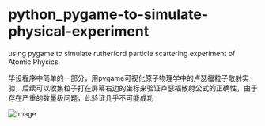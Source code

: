 # python_pygame-to-simulate-physical-experiment
using pygame to simulate rutherford particle scattering experiment of Atomic Physics

毕设程序中简单的一部分，用pygame可视化原子物理学中的卢瑟福粒子散射实验，后续可以收集粒子打在屏幕右边的坐标来验证卢瑟福散射公式的正确性，由于存在严重的数量级问题，此验证几乎不可能成功

![image](https://github.com/zsq964542358/python_pygame-to-simulate-physical-experiment/assets/144751600/4a53415b-f736-4706-a265-b2f140ebf8a6)
